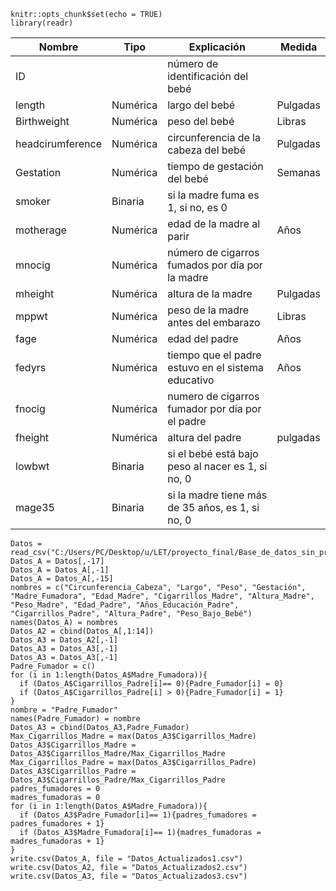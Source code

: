 ```{r setup, include=FALSE, echo=FALSE}
knitr::opts_chunk$set(echo = TRUE)
library(readr)
```

| Nombre           | Tipo     | Explicación                                        | Medida   |
|------------------|----------|----------------------------------------------------|----------|
| ID               |          | número de identificación del bebé                  |          |
| length           | Numérica | largo del bebé                                     | Pulgadas |
| Birthweight      | Numérica | peso del bebé                                      | Libras   |
| headcirumference | Numérica | circunferencia de la cabeza del bebé               | Pulgadas |
| Gestation        | Numérica | tiempo de gestación del bebé                       | Semanas  |
| smoker           | Binaria  | si la madre fuma es 1, si no, es 0                 |          |
| motherage        | Numérica | edad de la madre al parir                          | Años     |
| mnocig           | Numérica | número de cigarros fumados por día por la madre    |          |
| mheight          | Numérica | altura de la madre                                 | Pulgadas |
| mppwt            | Numérica | peso de la madre antes del embarazo                | Libras   |
| fage             | Numérica | edad del padre                                     | Años     |
| fedyrs           | Numérica | tiempo que el padre estuvo en el sistema educativo | Años     |
| fnocig           | Numérica | numero de cigarros fumador por día por el padre    |          |
| fheight          | Numérica | altura del padre                                   | pulgadas |
| lowbwt           | Binaria  | si el bebé está bajo peso al nacer es 1, si no, 0  |          |
| mage35           | Binaria  | si la madre tiene más de 35 años, es 1, si no, 0   |          |

```{r}
Datos = read_csv("C:/Users/PC/Desktop/u/LET/proyecto_final/Base_de_datos_sin_procesar_excell.csv")
Datos_A = Datos[,-17]
Datos_A = Datos_A[,-1]
Datos_A = Datos_A[,-15]
nombres = c("Circunferencia_Cabeza", "Largo", "Peso", "Gestación", "Madre_Fumadora", "Edad_Madre", "Cigarrillos_Madre", "Altura_Madre", "Peso_Madre", "Edad_Padre", "Años_Educación_Padre", "Cigarrillos_Padre", "Altura_Padre", "Peso_Bajo_Bebé")
names(Datos_A) = nombres
Datos_A2 = cbind(Datos_A[,1:14])
Datos_A3 = Datos_A2[,-1]
Datos_A3 = Datos_A3[,-1]
Datos_A3 = Datos_A3[,-1]
Padre_Fumador = c()
for (i in 1:length(Datos_A$Madre_Fumadora)){
  if (Datos_A$Cigarrillos_Padre[i]== 0){Padre_Fumador[i] = 0}
  if (Datos_A$Cigarrillos_Padre[i] > 0){Padre_Fumador[i] = 1}
}
nombre = "Padre_Fumador"
names(Padre_Fumador) = nombre
Datos_A3 = cbind(Datos_A3,Padre_Fumador)
Max_Cigarrillos_Madre = max(Datos_A3$Cigarrillos_Madre)
Datos_A3$Cigarrillos_Madre = Datos_A3$Cigarrillos_Madre/Max_Cigarrillos_Madre
Max_Cigarrillos_Padre = max(Datos_A3$Cigarrillos_Padre)
Datos_A3$Cigarrillos_Padre = Datos_A3$Cigarrillos_Padre/Max_Cigarrillos_Padre
padres_fumadores = 0
madres_fumadoras = 0
for (i in 1:length(Datos_A$Madre_Fumadora)){
  if (Datos_A3$Padre_Fumador[i]== 1){padres_fumadores = padres_fumadores + 1}
  if (Datos_A3$Madre_Fumadora[i]== 1){madres_fumadoras = madres_fumadoras + 1}
}
write.csv(Datos_A, file = "Datos_Actualizados1.csv")
write.csv(Datos_A2, file = "Datos_Actualizados2.csv")
write.csv(Datos_A3, file = "Datos_Actualizados3.csv")
```
